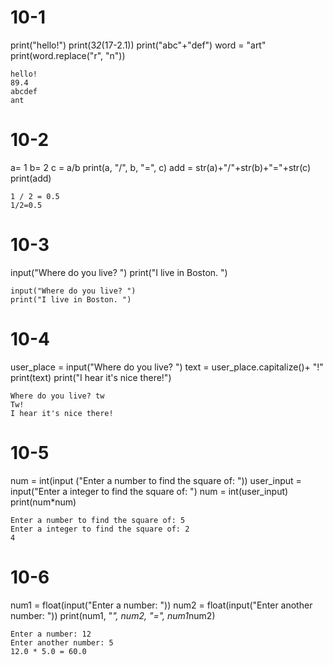 # 10-1
print("hello!")
print(3*2*(17-2.1))
print("abc"+"def")
word = "art"
print(word.replace("r", "n"))
```
hello!
89.4
abcdef
ant
```
# 10-2
a= 1
b= 2
c = a/b
print(a, "/", b, "=", c) 
add = str(a)+"/"+str(b)+"="+str(c)
print(add)
```
1 / 2 = 0.5
1/2=0.5
```
# 10-3
input("Where do you live? ")
print("I live in Boston. ")
```
input("Where do you live? ")
print("I live in Boston. ")
```
# 10-4
user_place = input("Where do you live? ")
text = user_place.capitalize()+ "!"
print(text) 
print("I hear it's nice there!") 
```
Where do you live? tw
Tw!
I hear it's nice there!
```
# 10-5
num = int(input ("Enter a number to find the square of: "))
user_input = input("Enter a integer to find the square of: ")
num = int(user_input) 
print(num*num)
```
Enter a number to find the square of: 5
Enter a integer to find the square of: 2
4
```
# 10-6
num1 = float(input("Enter a number: "))
num2 = float(input("Enter another number: "))
print(num1, "*", num2, "=", num1*num2)
```
Enter a number: 12
Enter another number: 5
12.0 * 5.0 = 60.0
```
